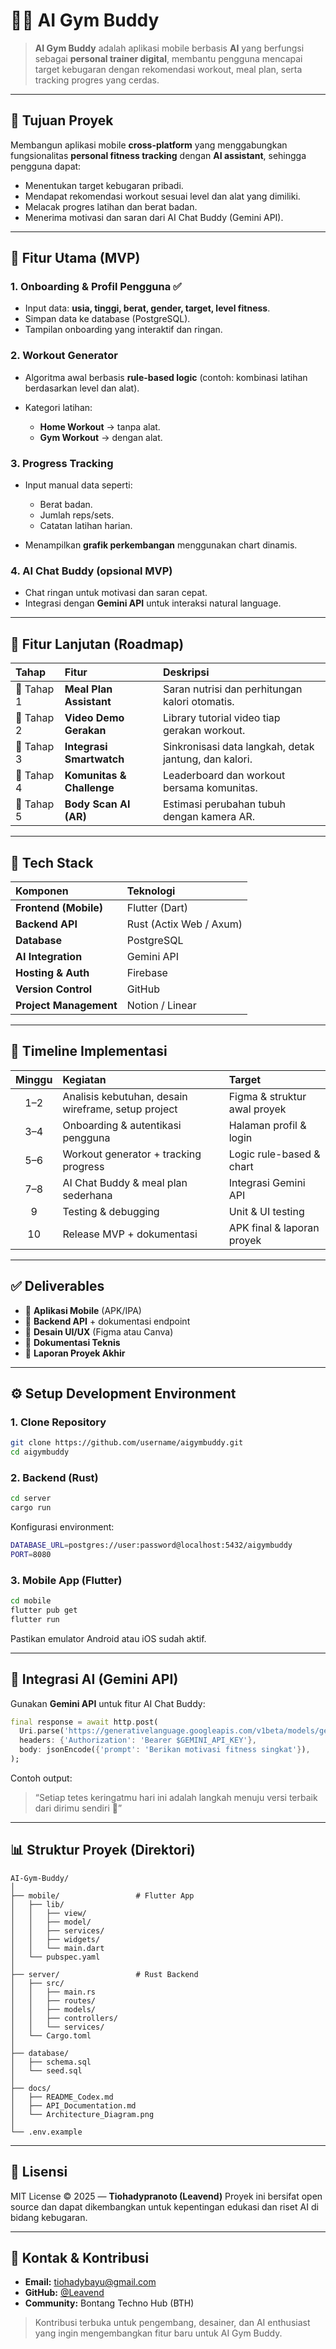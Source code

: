 # 🏋️‍♂️ AI Gym Buddy

> **AI Gym Buddy** adalah aplikasi mobile berbasis **AI** yang berfungsi sebagai **personal trainer digital**, membantu pengguna mencapai target kebugaran dengan rekomendasi workout, meal plan, serta tracking progres yang cerdas.

---

## 🎯 Tujuan Proyek

Membangun aplikasi mobile **cross-platform** yang menggabungkan fungsionalitas **personal fitness tracking** dengan **AI assistant**, sehingga pengguna dapat:

* Menentukan target kebugaran pribadi.
* Mendapat rekomendasi workout sesuai level dan alat yang dimiliki.
* Melacak progres latihan dan berat badan.
* Menerima motivasi dan saran dari AI Chat Buddy (Gemini API).

---

## 📱 Fitur Utama (MVP)

### 1. Onboarding & Profil Pengguna ✅

* Input data: **usia, tinggi, berat, gender, target, level fitness**.
* Simpan data ke database (PostgreSQL).
* Tampilan onboarding yang interaktif dan ringan.

### 2. Workout Generator

* Algoritma awal berbasis **rule-based logic** (contoh: kombinasi latihan berdasarkan level dan alat).
* Kategori latihan:

  * **Home Workout** → tanpa alat.
  * **Gym Workout** → dengan alat.

### 3. Progress Tracking

* Input manual data seperti:

  * Berat badan.
  * Jumlah reps/sets.
  * Catatan latihan harian.
* Menampilkan **grafik perkembangan** menggunakan chart dinamis.

### 4. AI Chat Buddy (opsional MVP)

* Chat ringan untuk motivasi dan saran cepat.
* Integrasi dengan **Gemini API** untuk interaksi natural language.

---

## 🌟 Fitur Lanjutan (Roadmap)

| Tahap      | Fitur                     | Deskripsi                                             |
| :--------- | :------------------------ | :---------------------------------------------------- |
| 🚀 Tahap 1 | **Meal Plan Assistant**   | Saran nutrisi dan perhitungan kalori otomatis.        |
| 🚀 Tahap 2 | **Video Demo Gerakan**    | Library tutorial video tiap gerakan workout.          |
| 🚀 Tahap 3 | **Integrasi Smartwatch**  | Sinkronisasi data langkah, detak jantung, dan kalori. |
| 🚀 Tahap 4 | **Komunitas & Challenge** | Leaderboard dan workout bersama komunitas.            |
| 🚀 Tahap 5 | **Body Scan AI (AR)**     | Estimasi perubahan tubuh dengan kamera AR.            |

---

## 🧩 Tech Stack

| Komponen               | Teknologi               |
| :--------------------- | :---------------------- |
| **Frontend (Mobile)**  | Flutter (Dart)          |
| **Backend API**        | Rust (Actix Web / Axum) |
| **Database**           | PostgreSQL              |
| **AI Integration**     | Gemini API              |
| **Hosting & Auth**     | Firebase                |
| **Version Control**    | GitHub                  |
| **Project Management** | Notion / Linear         |

---

## 📆 Timeline Implementasi

| Minggu | Kegiatan                                            | Target                       |
| :----: | :-------------------------------------------------- | :--------------------------- |
|   1–2  | Analisis kebutuhan, desain wireframe, setup project | Figma & struktur awal proyek |
|   3–4  | Onboarding & autentikasi pengguna                   | Halaman profil & login       |
|   5–6  | Workout generator + tracking progress               | Logic rule-based & chart     |
|   7–8  | AI Chat Buddy & meal plan sederhana                 | Integrasi Gemini API         |
|    9   | Testing & debugging                                 | Unit & UI testing            |
|   10   | Release MVP + dokumentasi                           | APK final & laporan proyek   |

---

## ✅ Deliverables

* 📱 **Aplikasi Mobile** (APK/IPA)
* 🧠 **Backend API** + dokumentasi endpoint
* 🎨 **Desain UI/UX** (Figma atau Canva)
* 📖 **Dokumentasi Teknis**
* 🧾 **Laporan Proyek Akhir**

---

## ⚙️ Setup Development Environment

### 1. Clone Repository

```bash
git clone https://github.com/username/aigymbuddy.git
cd aigymbuddy
```

### 2. Backend (Rust)

```bash
cd server
cargo run
```

Konfigurasi environment:

```bash
DATABASE_URL=postgres://user:password@localhost:5432/aigymbuddy
PORT=8080
```

### 3. Mobile App (Flutter)

```bash
cd mobile
flutter pub get
flutter run
```

Pastikan emulator Android atau iOS sudah aktif.

---

## 🧠 Integrasi AI (Gemini API)

Gunakan **Gemini API** untuk fitur AI Chat Buddy:

```dart
final response = await http.post(
  Uri.parse('https://generativelanguage.googleapis.com/v1beta/models/gemini-pro:generateText'),
  headers: {'Authorization': 'Bearer $GEMINI_API_KEY'},
  body: jsonEncode({'prompt': 'Berikan motivasi fitness singkat'}),
);
```

Contoh output:

> “Setiap tetes keringatmu hari ini adalah langkah menuju versi terbaik dari dirimu sendiri 💪”

---

## 📊 Struktur Proyek (Direktori)

```
AI-Gym-Buddy/
│
├── mobile/                 # Flutter App
│   ├── lib/
│   │   ├── view/
│   │   ├── model/
│   │   ├── services/
│   │   ├── widgets/
│   │   └── main.dart
│   └── pubspec.yaml
│
├── server/                 # Rust Backend
│   ├── src/
│   │   ├── main.rs
│   │   ├── routes/
│   │   ├── models/
│   │   ├── controllers/
│   │   └── services/
│   └── Cargo.toml
│
├── database/
│   ├── schema.sql
│   └── seed.sql
│
├── docs/
│   ├── README_Codex.md
│   ├── API_Documentation.md
│   └── Architecture_Diagram.png
│
└── .env.example
```

---

## 🧩 Lisensi

MIT License © 2025 — **Tiohadypranoto (Leavend)**
Proyek ini bersifat open source dan dapat dikembangkan untuk kepentingan edukasi dan riset AI di bidang kebugaran.

---

## 💬 Kontak & Kontribusi

* **Email:** [tiohadybayu@gmail.com](mailto:tiohadybayu@gmail.com)
* **GitHub:** [@Leavend](https://github.com/Leavend)
* **Community:** Bontang Techno Hub (BTH)

> Kontribusi terbuka untuk pengembang, desainer, dan AI enthusiast yang ingin mengembangkan fitur baru untuk AI Gym Buddy.
